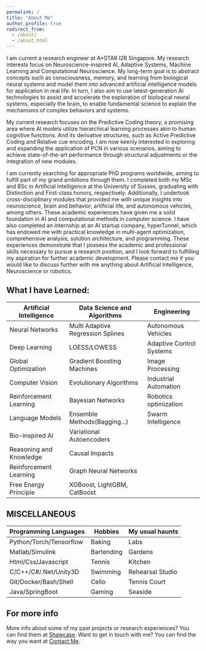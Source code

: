 ```yaml
---
permalink: /
title: "About Me"
author_profile: true
redirect_from: 
  - /about/
  - /about.html
---
```


I am current a research engineer at A*STAR I2R Singapore. My research interests focus on Neuroscience-inspired AI, Adaptive Systems, Machine Learning and Computational Neuroscience. My long-term goal is to abstract concepts such as consciousness, memory, and learning from biological neural systems and model them into advanced artificial intelligence models for application in real life. In turn, I also aim to use latest-generation AI technologies to assist and accelerate the exploration of biological neural systems, especially the brain, to enable fundamental science to explain the mechanisms of complex behaviors and systems. 

My current research focuses on the Predictive Coding theory, a promising area where AI models utilize hierarchical learning processes akin to human cognitive functions. And its derivative structures, such as Active Predictive Coding and Relative cue encoding. I am now keenly interested in exploring and expanding the application of PCN in various scenarios, aiming to achieve state-of-the-art performance through structural adjustments or the integration of new modules.


I am currently searching for appropriate PhD programs worldwide, aiming to fulfill part of my grand ambitions through them. I completed both my MSc and BSc in Artificial Intelligence at the University of Sussex, graduating with Distinction and First-class honors, respectively. Additionally, I undertook cross-disciplinary modules that provided me with unique insights into neuroscience, brain and behavior, artificial life, and autonomous vehicles, among others. These academic experiences have given me a solid foundation in AI and computational methods in computer science. I have also completed an internship at an AI startup company, hyperTunnel, which has endowed me with practical knowledge in multi-agent optimization, comprehensive analysis, solution architecture, and programming. These experiences demonstrate that I possess the academic and professional skills necessary to pursue a research position, and I look forward to fulfilling my aspiration for further academic development. Please contact me if you would like to discuss further with me anything about Artificial Intelligence, Neuroscience or robotics.

What I have Learned:
------

| Artificial Intelligence | Data Science and Algorithms       | Engineering               | 
| --------                | --------                          | --------                  | 
| Neural Networks         | Multi Adaptive Regression Splines | Autonomous Vehicles       | 
| Deep Learning           | LOESS/LOWESS                      | Adaptive Control Systems  | 
| Global Optimization     | Gradient Boosting Machines        | Image Processing          | 
| Computer Vision         | Evolutionary Algorithms           | Industrial Automation     | 
| Reinforcement Learning  | Bayesian Networks                 | Robotics  optimization    | 
| Language Models         | Ensemble Methods(Bagging...)      | Swarm Intelligence        | 
| Bio-inspired AI         | Variational Autoencoders          |                           | 
| Reasoning and Knowledge | Causal Impacts                    |                           | 
| Reinforcement Learning  | Graph Neural Networks             |                           | 
| Free Energy Principle   | XGBoost, LightGBM, CatBoost       |                           | 

MISCELLANEOUS
------

| Programming Languages  | Hobbies          | My usual haunts             |
| --------               | --------         | --------                    |
| Python/Torch/Tensorflow| Baking           | Labs                        |
| Matlab/Simulink        | Bartending       | Gardens                     |
| Html/Css/Javascript    | Tennis           | Kitchen                     |
| C/C++/C#/.Net/Unity3D  | Swimming         | Rehearsal Studio            |
| Git/Docker/Bash/Shell  | Cello            | Tennis Court                |
| Java/SpringBoot        | Gaming           | Seaside                     |

For more info
------

More info about some of my past projects or research experiences? You can find them at [Shawcase](https://dashpulsar.github.io/portfolio/). 
Want to get in touch with me? You can find the way you want at [Contact Me](https://dashpulsar.github.io/teaching/).

